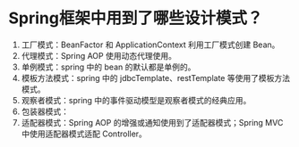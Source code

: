 # Spring框架中用到了哪些设计模式？

1. 工厂模式：BeanFactor 和 ApplicationContext 利用工厂模式创建 Bean。
2. 代理模式：Spring AOP 使用动态代理使用。
3. 单例模式：spring 中的 bean 的默认都是单例的。
4. 模板方法模式：spring 中的 jdbcTemplate、restTemplate 等使用了模板方法模式。
5. 观察者模式：spring 中的事件驱动模型是观察者模式的经典应用。
6. 包装器模式：
7. 适配器模式：Spring AOP 的增强或通知使用到了适配器模式；Spring MVC 中使用适配器模式适配 Controller。
